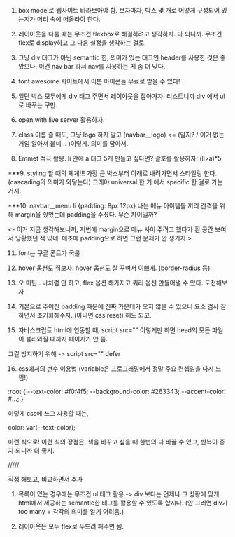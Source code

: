 1. box model로 웹사이트 바라보아야 함. 보자마자, 박스 몇 개로 어떻게 구성되어 있는지가 머리 속에 떠올라야 한다.

2. 레이아웃을 다룰 때는 무조건 flexbox로 해결하려고 생각하자. 다 되니까. 무조건 flex로 display하고 그 다음 설정을 생각하는 걸로.

3. 그냥 div 태그가 아닌 semantic 한, 의미가 있는 태그인 header를 사용한 것은 좋았으나, 이건 nav bar 라서 nav를 사용하는 게 좀 더 맞다.

4. font awesome 사이트에서 이쁜 아이콘들 무료로 받을 수 있다!

5. 일단 박스 모두에게 div 태그 주면서 레이아웃을 잡아가자. 리스트니까 div 에서 ul로 바꾸는 구만.

6. open with live server 활용하자.

7. class 이름 줄 때도, 그냥 logo 하지 말고 (navbar\_\_logo) <= (알지? / 이거 없는 거임 알아서 붙네 .. )이렇게. 의미를 담아서.

8. Emmet 적극 활용. li 안에 a 태그 5개 만들고 싶다면? 괄호를 활용하자! (li>a)\*5

\*\*\*9. styling 할 때의 체계!!!
가장 큰 박스부터 아래로 내려가면서 스타일링 한다. (cascading의 의미가 와닿는다)
그래야 universal 한 거 에서 specific 한 걸로 가는 거지.

\*\*\*10. navbar\_\_menu li {padding: 8px 12px}
나는 메뉴 아이템들 끼리 간격을 위해 margin을 줬었는데 padding을 주셨다. 무슨 차이일까?

<- 이거 지금 생각해보니까, 저번에 margin으로 메뉴 사이 주려고 했다가 흰 공간 보여서 당황했던 적 있네. 애초에 padding으로 하면 그런 문제가 안 생기지.>

11. font는 구글 폰트가 국룰

12. hover 옵션도 줘보자. hover 옵션도 잘 꾸며서 이쁘게. (border-radius 등)

13. 오 미틴.. 나처럼 안 하고, flex 옵션 해가지고 쿼리 옵션 만들어낼 수 있다. 도전해보자

14. 기본으로 주어진 padding 때문에 진짜 가운데가 오지 않을 수 있으니 요소 검사 잘 하면서 초기화해주자. (아니면 css reset) 해도 되고.

15. 자바스크립트 html에 연동할 때, script src="" 이렇게만 하면 head의 모든 파일이 불러와질 때까지 페이지가 안 뜸.

그걸 방지하기 위해
-> script src="" defer

16. css에서의 변수 이용법 (variable은 프로그래밍에서 정말 주요 컨셉임을 다시 느낌!)

:root {
--text-color: #f0f4f5;
--background-color: #263343;
--accent-color: #...;
}

이렇게 css에 쓰고 사용할 때는,

color: var(--text-color);

이런 식으로! 이런 식의 장점은, 색을 바꾸고 싶을 때 한번의 다 바꿀 수 있고, 반복이 중지 되니까 더 좋지.

/////

직접 해보고, 비교하면서 추가

1. 목록이 있는 경우에는 무조건 ul 태그 활용 -> div 보다는 언제나 그 상황에 맞게 html에서 제공하는 semantic한 태그를 활용할 수 있도록 합시다. (안 그러면 div가 too many + 각각의 의미를 알기 어려움.)

2. 레이아웃은 모두 flex로 두드려 패주면 됨.
